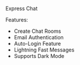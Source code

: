 Express Chat

Features:
- Create Chat Rooms
- Email Authentication
- Auto-Login Feature
- Lightning Fast Messages
- Supports Dark Mode

